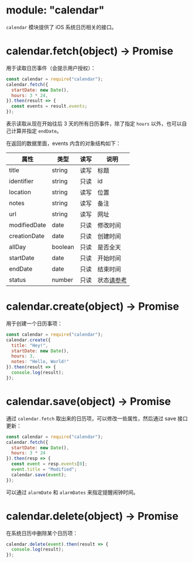 # module: "calendar"

`calendar` 模块提供了 iOS 系统日历相关的接口。

# calendar.fetch(object) -> Promise

用于读取日历事件（会提示用户授权）：

```js
const calendar = require("calendar");
calendar.fetch({
  startDate: new Date(),
  hours: 3 * 24,
}).then(result => {
  const events = result.events;
});
```

表示读取从现在开始往后 3 天的所有日历事件，除了指定 `hours` 以外，也可以自己计算并指定 `endDate`。

在返回的数据里面，events 内含的对象结构如下：

属性 | 类型 | 读写 | 说明
---|---|---|---
title | string | 读写 | 标题
identifier | string | 只读 | id
location | string | 读写 | 位置
notes | string | 读写 | 备注
url | string | 读写 | 网址
modifiedDate | date | 只读 | 修改时间
creationDate | date | 只读 | 创建时间
allDay | boolean | 只读 | 是否全天
startDate | date | 只读 | 开始时间
endDate | date | 只读 | 结束时间
status | number | 只读 | 状态[请参考](https://developer.apple.com/documentation/eventkit/ekeventstatus)

# calendar.create(object) -> Promise

用于创建一个日历事项：

```js
const calendar = require("calendar");
calendar.create({
  title: "Hey!",
  startDate: new Date(),
  hours: 3,
  notes: "Hello, World!"
}).then(result => {
  console.log(result);
});
```

# calendar.save(object) -> Promise

通过 `calendar.fetch` 取出来的日历项，可以修改一些属性，然后通过 save 接口更新：

```js
const calendar = require("calendar");
calendar.fetch({
  startDate: new Date(),
  hours: 3 * 24
}).then(resp => {
  const event = resp.events[0];
  event.title = "Modified";
  calendar.save(event);
});
```

可以通过 `alarmDate` 和 `alarmDates` 来指定提醒闹钟时间。

# calendar.delete(object) -> Promise

在系统日历中删除某个日历项：

```js
calendar.delete(event).then(result => {
  console.log(result);
});
```